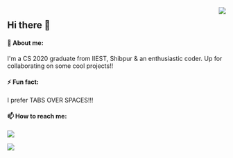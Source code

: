 <img align ="right" src ="https://static.skaip.org/img/emoticons/180x180/f6fcff/womandeveloper.gif" >

## Hi there 👋

#### 💬 About me:
   <p> I'm a CS 2020 graduate from IIEST, Shibpur & an enthusiastic coder. Up for collaborating on some cool projects!!</p>
   <p> </p>
   
#### ⚡ Fun fact:
<p> I prefer TABS OVER SPACES!!!</p>
<p> </p>

#### 📫 How to reach me: 
<p>
     <p> </p> 
<a href="https://www.linkedin.com/in/rituparna-biswas-214270177/">
    <img src="https://img.shields.io/badge/rituparna-biswas-214270177?style=flat&logo=linkedin">
  </a> 
</p>
<p>
    <a href="mailto:biswasrituparna83@gmail.com">
        <img src="https://img.shields.io/badge/rituparna-biswas-214270177?style=flat&logo=gmail"></a>
    </p>
  

  



<!--
**Ritu1698/Ritu1698** is a ✨ _special_ ✨ repository because its `README.md` (this file) appears on your GitHub profile.


Here are some ideas to get you started:

- 🔭 I’m currently working on ...
- 🌱 I’m currently learning ...
- 👯 I’m looking to collaborate on ...
- 🤔 I’m looking for help with ...
- 💬 Ask me about ...
- 📫 How to reach me: ...
- 😄 Pronouns: ...
- ⚡ Fun fact: ...
-->

